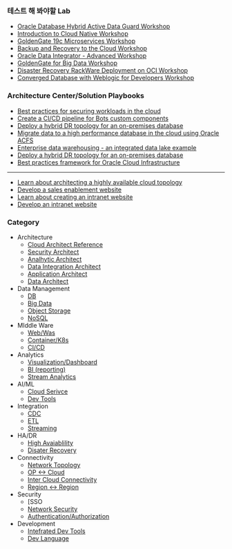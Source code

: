 ### 테스트 해 봐야할 Lab
* [Oracle Database Hybrid Active Data Guard Workshop](https://apexapps.oracle.com/pls/apex/dbpm/r/livelabs/view-workshop?wid=609&session=7712026125081)
* [Introduction to Cloud Native Workshop](https://apexapps.oracle.com/pls/apex/dbpm/r/livelabs/workshop-attendee-2?p210_workshop_id=709&p210_type=3&session=10848354533400)
* [GoldenGate 19c Microservices Workshop](https://apexapps.oracle.com/pls/apex/dbpm/r/livelabs/workshop-attendee-2?p210_workshop_id=585&p210_type=3&session=114317155690746)
* [Backup and Recovery to the Cloud Workshop](https://apexapps.oracle.com/pls/apex/dbpm/r/livelabs/view-workshop?wid=580)
* [Oracle Data Integrator - Advanced Workshop](https://apexapps.oracle.com/pls/apex/dbpm/r/livelabs/workshop-attendee-2?p210_workshop_id=775&p210_type=3&session=117270244369178)
* [GoldenGate for Big Data Workshop](https://apexapps.oracle.com/pls/apex/dbpm/r/livelabs/view-workshop?wid=692)
* [Disaster Recovery RackWare Deployment on OCI Workshop](https://apexapps.oracle.com/pls/apex/dbpm/r/livelabs/view-workshop?p180_id=718&session=17550120240843)
* [Converged Database with Weblogic for Developers Workshop](https://apexapps.oracle.com/pls/apex/dbpm/r/livelabs/workshop-attendee-2?p210_workshop_id=748&p210_type=3&session=110719162873870)
### Architecture Center/Solution Playbooks
* [Best practices for securing workloads in the cloud](https://docs.oracle.com/en/solutions/oci-best-practices-security/secure-compute-instances1.html#GUID-FF972866-3865-45FD-B651-72A624FE6AAE)
* [Create a CI/CD pipeline for Bots custom components](https://docs.oracle.com/en/solutions/create-cicd-pipeline-custom-components/index.html#GUID-3F118956-E1B3-44CE-A8EE-E9062DB5F73A)
* [Deploy a hybrid DR topology for an on-premises database](https://docs.oracle.com/en/solutions/standby-database-in-cloud/index.html#GUID-89E40108-8E76-4C10-A236-6D1683CD08E4)
* [Migrate data to a high performance database in the cloud using Oracle ACFS](https://docs.oracle.com/en/solutions/migrate-database-with-data-pump/index.html#GUID-EFE82F3A-2C6B-44B3-8158-E39D36E86FAF)
* [Enterprise data warehousing - an integrated data lake example](https://docs.oracle.com/en/solutions/oci-curated-analysis/index.html#GUID-7FF7A024-5EB0-414B-A1A5-4718929DC7F2)
* [Deploy a hybrid DR topology for an on-premises database](https://docs.oracle.com/en/solutions/standby-database-in-cloud/index.html#GUID-59963446-74C0-4C95-BC66-F9FC63D1DA3A)
* [Best practices framework for Oracle Cloud Infrastructure](https://docs.oracle.com/en/solutions/oci-best-practices/manage-identities-and-authorization.html#GUID-ECDA4F04-3010-4E40-A93F-CD516869A24F)
---
* [Learn about architecting a highly available cloud topology](https://docs.oracle.com/en/solutions/design-ha/index.html#GUID-D246FCD4-A9A1-47BB-9D72-A27633D539BD)
* [Develop a sales enablement website](https://docs.oracle.com/en/solutions/develop-sales-enablement-site/index.html#GUID-6AB1DBBA-F9F7-4A63-BBC4-DE65D8A640D4)
* [Learn about creating an intranet website](https://docs.oracle.com/en/solutions/learn-about-create-intranet-website/index.html#GUID-F2EDA5BD-66BE-48CF-A0B6-5D04DBACACDA)
* [Develop an intranet website](https://docs.oracle.com/en/solutions/develop-intranet-website/index.html#GUID-82892EAC-386A-4922-9952-5A7ABC8FA7D6)

### Category

* Architecture
  * [Cloud Architect Reference  ]()
  * [Security Architect         ]()
  * [Analhytic Architect        ]()
  * [Data Integration Architect ]()
  * [Application Architect      ]()
  * [Data Architect             ]()
* Data Management
  * [DB             ]()
  * [Big Data       ]()
  * [Object Storage ]()
  * [NoSQL          ]()
* MIddle Ware
  * [Web/Was      ]()
  * [Container/K8s]()
  * [CI/CD        ]()
* Analytics
  * [Visualization/Dashboard ]()
  * [BI (reporting)          ]()
  * [Stream Analytics        ]()
* AI/ML
  * [Cloud Serivce]()
  * [Dev Tools    ]()
* Integration
  * [CDC      ]()
  * [ETL      ]()
  * [Streaming]()
* HA/DR
  * [High Avaiablility]()
  * [Disater Recovery ]()
* Connectivity
  * [Network Topology        ]()
  * [OP <-> Cloud            ]()
  * [Inter Cloud Connectivity]()
  * [Region <-> Region       ]()
* Security  
  * [SSO
  * [Network Security            ]()
  * [Authentication/Authorization]()
* Development
  * [Intefrated Dev Tools]()
  * [Dev Language        ]()
			
